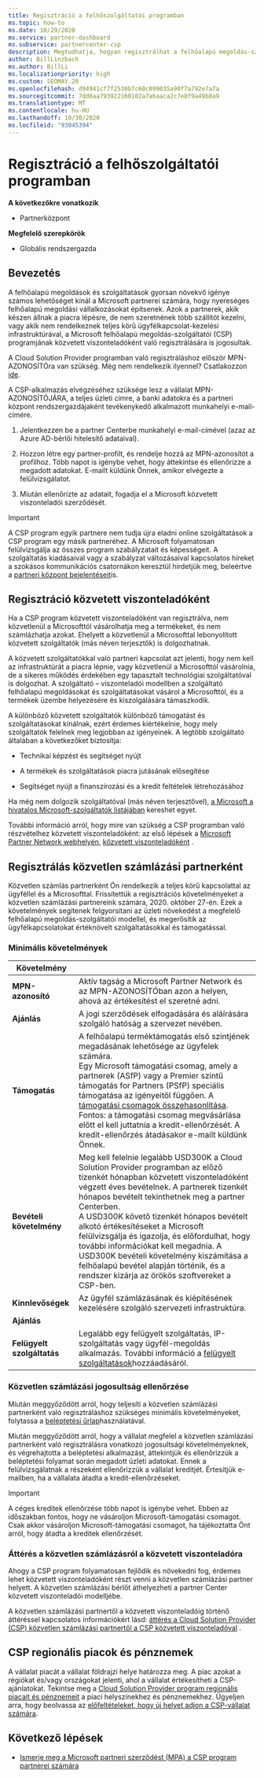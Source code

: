 ```yaml
---
title: Regisztráció a felhőszolgáltatói programban
ms.topic: how-to
ms.date: 10/29/2020
ms.service: partner-dashboard
ms.subservice: partnercenter-csp
description: Megtudhatja, hogyan regisztrálhat a felhőalapú megoldás-szolgáltatói (CSP) program értékesítési modelljére, amely a legmegfelelőbb a vállalata számára, mint például a közvetett viszonteladó vagy a Direct-Bill partner.
author: BillLinzbach
ms.author: BillLi
ms.localizationpriority: high
ms.custom: SEOMAY.20
ms.openlocfilehash: d94941cf7f2530b7c60c099035a90f7a792e7a7a
ms.sourcegitcommit: 7dd8aa793922160102a7a6aaca2c7e8f9a49b8a9
ms.translationtype: MT
ms.contentlocale: hu-HU
ms.lasthandoff: 10/30/2020
ms.locfileid: "93045394"
---
```

# <a name="enroll-in-the-cloud-solution-provider-program"></a>Regisztráció a felhőszolgáltatói programban

**A következőkre vonatkozik**

- Partnerközpont  

**Megfelelő szerepkörök**

- Globális rendszergazda

## <a name="get-started"></a>Bevezetés

A felhőalapú megoldások és szolgáltatások gyorsan növekvő igénye számos lehetőséget kínál a Microsoft partnerei számára, hogy nyereséges felhőalapú megoldási vállalkozásokat építsenek. Azok a partnerek, akik készen állnak a piacra lépésre, de nem szeretnének több szállítót kezelni, vagy akik nem rendelkeznek teljes körű ügyfélkapcsolat-kezelési infrastruktúrával, a Microsoft felhőalapú megoldás-szolgáltatói (CSP) programjának közvetett viszonteladóként való regisztrálására is jogosultak.

A Cloud Solution Provider programban való regisztráláshoz először MPN-AZONOSÍTÓra van szükség. Még nem rendelkezik ilyennel? Csatlakozzon [ide](https://partner.microsoft.com/).

A CSP-alkalmazás elvégzéséhez szüksége lesz a vállalat MPN-AZONOSÍTÓJÁRA, a teljes üzleti címre, a banki adatokra és a partneri központ rendszergazdájaként tevékenykedő alkalmazott munkahelyi e-mail-címére.

1. Jelentkezzen be a partner Centerbe munkahelyi e-mail-címével (azaz az Azure AD-bérlői hitelesítő adataival).

2. Hozzon létre egy partner-profilt, és rendelje hozzá az MPN-azonosítót a profilhoz.
Több napot is igénybe vehet, hogy áttekintse és ellenőrizze a megadott adatokat. E-mailt küldünk Önnek, amikor elvégezte a felülvizsgálatot.

3. Miután ellenőrizte az adatait, fogadja el a Microsoft közvetett viszonteladói szerződését.

> [!IMPORTANT]  
> A CSP program egyik partnere nem tudja újra eladni online szolgáltatások a CSP program egy másik partneréhez. A Microsoft folyamatosan felülvizsgálja az összes program szabályzatait és képességeit. A szolgáltatás kiadásaival vagy a szabályzat változásaival kapcsolatos híreket a szokásos kommunikációs csatornákon keresztül hirdetjük meg, beleértve a [partneri központ bejelentéseit](announcements/index.md)is.

## <a name="enroll-as-an-indirect-reseller"></a>Regisztráció közvetett viszonteladóként

Ha a CSP program közvetett viszonteladóként van regisztrálva, nem közvetlenül a Microsofttól vásárolhatja meg a termékeket, és nem számlázhatja azokat. Ehelyett a közvetlenül a Microsofttal lebonyolított közvetett szolgáltatók (más néven terjesztők) is dolgozhatnak.

A közvetett szolgáltatókkal való partneri kapcsolat azt jelenti, hogy nem kell az infrastruktúrát a piacra lépnie, vagy közvetlenül a Microsofttól vásárolnia, de a sikeres működés érdekében egy tapasztalt technológiai szolgáltatóval is dolgozhat. A szolgáltató – viszonteladói modellben a szolgáltató felhőalapú megoldásokat és szolgáltatásokat vásárol a Microsofttól, és a termékek üzembe helyezésére és kiszolgálására támaszkodik.

A különböző közvetett szolgáltatók különböző támogatást és szolgáltatásokat kínálnak, ezért érdemes kiértékelnie, hogy mely szolgáltatók felelnek meg legjobban az igényeinek. A legtöbb szolgáltató általában a következőket biztosítja:

- Technikai képzést és segítséget nyújt

- A termékek és szolgáltatások piacra jutásának elősegítése

- Segítséget nyújt a finanszírozási és a kredit feltételek létrehozásához

Ha még nem dolgozik szolgáltatóval (más néven terjesztővel), [a Microsoft a hivatalos Microsoft-szolgáltatók listájában](https://partnercenter.microsoft.com/partner/find-a-provider) kereshet egyet.

További információ arról, hogy mire van szükség a CSP programban való részvételhez közvetett viszonteladóként: az első lépések a [Microsoft Partner Network webhelyén](https://partner.microsoft.com/), [közvetett viszonteladóként](https://partner.microsoft.com/cloud-solution-provider/whats-required) . 

## <a name="enroll-as-a-direct-bill-partner"></a>Regisztrálás közvetlen számlázási partnerként

Közvetlen számlás partnerként Ön rendelkezik a teljes körű kapcsolattal az ügyféllel és a Microsofttal. Frissítettük a regisztrációs követelményeket a közvetlen számlázási partnereink számára, 2020. október 27-én. Ezek a követelmények segítenek felgyorsítani az üzleti növekedést a megfelelő felhőalapú megoldás-szolgáltatói modellel, és megerősítik az ügyfélkapcsolatokat értéknövelt szolgáltatásokkal és támogatással.  

### <a name="minimum-requirements"></a>Minimális követelmények

|**Követelmény**|                             |
|--------------------------------|--------------------------------------------------------------|
|**MPN-azonosító**   |Aktív tagság a Microsoft Partner Network és az MPN-AZONOSÍTÓban azon a helyen, ahová az értékesítést el szeretné adni.    |
|**Ajánlás**   |A jogi szerződések elfogadására és aláírására szolgáló hatóság a szervezet nevében.|
|**Támogatás**   |A felhőalapú terméktámogatás első szintjének megadásának lehetősége az ügyfelek számára. <br>Egy Microsoft támogatási csomag, amely a partnerek (ASfP) vagy a Premier szintű támogatás for Partners (PSfP) speciális támogatása az igényeitől függően. A [támogatási csomagok összehasonlítása](https://partner.microsoft.com/support/partnersupport).<br> Fontos: a támogatási csomag megvásárlása előtt el kell juttatnia a kredit-ellenőrzését. A kredit-ellenőrzés átadásakor e-mailt küldünk Önnek. |
|**Bevételi követelmény**|Meg kell felelnie legalább USD300K a Cloud Solution Provider programban az előző tizenkét hónapban közvetett viszonteladóként végzett éves bevételnek. A partnerek tizenkét hónapos bevételt tekinthetnek meg a partner Centerben.<br/>A USD300K követő tizenkét hónapos bevételt alkotó értékesítéseket a Microsoft felülvizsgálja és igazolja, és előfordulhat, hogy további információkat kell megadnia. A USD300K bevételi követelmény kiszámítása a felhőalapú bevétel alapján történik, és a rendszer kizárja az örökös szoftvereket a CSP-ben.|
|**Kinnlevőségek** |Az ügyfél számlázásának és kiépítésének kezelésére szolgáló szervezeti infrastruktúra.|
|**Ajánlás**|             |
|**Felügyelt szolgáltatás**   |Legalább egy felügyelt szolgáltatás, IP-szolgáltatás vagy ügyfél-megoldás alkalmazás. További információ a [felügyelt szolgáltatások](https://partner.microsoft.com/business-opportunities/managed-services-provider)hozzáadásáról.|

### <a name="verify-direct-bill-eligibility"></a>Közvetlen számlázási jogosultság ellenőrzése

Miután meggyőződött arról, hogy teljesíti a közvetlen számlázási partnerként való regisztráláshoz szükséges minimális követelményeket, folytassa a [beléptetési űrlap](https://partner.microsoft.com/pcv/register/joinnow/enrollmentwelcome/Reseller/migrate?cloudInstance=Global)használatával.

Miután meggyőződött arról, hogy a vállalat megfelel a közvetlen számlázási partnerként való regisztrálásra vonatkozó jogosultsági követelményeknek, és végrehajtotta a beléptetési alkalmazást, áttekintjük és ellenőrizzük a beléptetési folyamat során megadott üzleti adatokat. Ennek a felülvizsgálatnak a részeként ellenőrizzük a vállalat kreditjét. Értesítjük e-mailben, ha a vállalata átadta a kredit-ellenőrzéseket.
>[!IMPORTANT]
>A céges kreditek ellenőrzése több napot is igénybe vehet. Ebben az időszakban fontos, hogy ne vásároljon Microsoft-támogatási csomagot. Csak akkor vásároljon Microsoft-támogatási csomagot, ha tájékoztatta Önt arról, hogy átadta a kreditek ellenőrzését.

### <a name="transition-from-direct-bill-to-indirect-reseller"></a>Áttérés a közvetlen számlázásról a közvetett viszonteladóra

Ahogy a CSP program folyamatosan fejlődik és növekedni fog, érdemes lehet közvetett viszonteladóként részt venni a közvetlen számlázási partner helyett. A közvetlen számlázási bérlőt áthelyezheti a partner Center közvetett viszonteladói modelljébe.

A közvetlen számlázási partnertől a közvetett viszonteladóig történő áttéréssel kapcsolatos információkért lásd: [áttérés a Cloud Solution Provider (CSP) közvetlen számlázási partnertől a CSP közvetett viszonteladóval](transition-direct-to-indirect.md) .

## <a name="csp-regional-markets-and-currencies"></a>CSP regionális piacok és pénznemek

A vállalat piacát a vállalat földrajzi helye határozza meg. A piac azokat a régiókat és/vagy országokat jelenti, ahol a vállalat értékesítheti a CSP-ajánlatokat. Tekintse meg a [Cloud Solution Provider program regionális piacait és pénznemeit](regional-authorization-overview.md) a piaci helyszínekhez és pénznemekhez.
Ügyeljen arra, hogy beolvassa az [előfeltételeket, hogy új helyet adjon a CSP-vállalat számára](manage-locations.md).

## <a name="next-steps"></a>Következő lépések

- [Ismerje meg a Microsoft partneri szerződést (MPA) a CSP program partnerei számára](microsoft-partner-agreement.md)